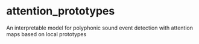 # attention_prototypes
An interpretable model for polyphonic sound event detection with attention maps based on local prototypes

